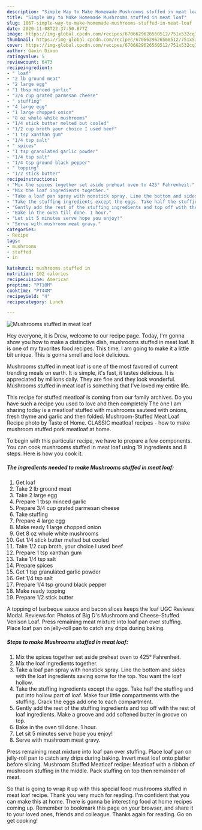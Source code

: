 ```yaml
---
description: "Simple Way to Make Homemade Mushrooms stuffed in meat loaf"
title: "Simple Way to Make Homemade Mushrooms stuffed in meat loaf"
slug: 1867-simple-way-to-make-homemade-mushrooms-stuffed-in-meat-loaf
date: 2020-11-08T22:37:50.877Z
image: https://img-global.cpcdn.com/recipes/6706629626560512/751x532cq70/mushrooms-stuffed-in-meat-loaf-recipe-main-photo.jpg
thumbnail: https://img-global.cpcdn.com/recipes/6706629626560512/751x532cq70/mushrooms-stuffed-in-meat-loaf-recipe-main-photo.jpg
cover: https://img-global.cpcdn.com/recipes/6706629626560512/751x532cq70/mushrooms-stuffed-in-meat-loaf-recipe-main-photo.jpg
author: Gavin Dixon
ratingvalue: 5
reviewcount: 6473
recipeingredient:
- " loaf"
- "2 lb ground meat"
- "2 large egg"
- "1 tbsp minced garlic"
- "3/4 cup grated parmesan cheese"
- " stuffing"
- "4 large egg"
- "1 large chopped onion"
- "8 oz whole white mushrooms"
- "1/4 stick butter melted but cooled"
- "1/2 cup broth your choice I used beef"
- "1 tsp xanthan gum"
- "1/4 tsp salt"
- " spices"
- "1 tsp granulated garlic powder"
- "1/4 tsp salt"
- "1/4 tsp ground black pepper"
- " topping"
- "1/2 stick butter"
recipeinstructions:
- "Mix the spices together set aside preheat oven to 425° Fahrenheit."
- "Mix the loaf ingredients together."
- "Take a loaf pan spray with nonstick spray. Line the bottom and sides with the loaf ingredients saving some for the top. You want the loaf hollow."
- "Take the stuffing ingredients except the eggs. Take half the stuffing and put into hollow part of loaf. Make four little compartments with the stuffing. Crack the eggs add one to each compartment."
- "Gently add the rest of the stuffing ingredients and top off with the rest of loaf ingredients.  Make a groove and add softened butter in groove on top."
- "Bake in the oven till done. 1 hour."
- "Let sit 5 minutes serve hope you enjoy!"
- "Serve with mushroom meat gravy."
categories:
- Recipe
tags:
- mushrooms
- stuffed
- in

katakunci: mushrooms stuffed in 
nutrition: 102 calories
recipecuisine: American
preptime: "PT10M"
cooktime: "PT44M"
recipeyield: "4"
recipecategory: Lunch

---
```



![Mushrooms stuffed in meat loaf](https://img-global.cpcdn.com/recipes/6706629626560512/751x532cq70/mushrooms-stuffed-in-meat-loaf-recipe-main-photo.jpg)

Hey everyone, it is Drew, welcome to our recipe page. Today, I'm gonna show you how to make a distinctive dish, mushrooms stuffed in meat loaf. It is one of my favorites food recipes. This time, I am going to make it a little bit unique. This is gonna smell and look delicious.

Mushrooms stuffed in meat loaf is one of the most favored of current trending meals on earth. It is simple, it's fast, it tastes delicious. It is appreciated by millions daily. They are fine and they look wonderful. Mushrooms stuffed in meat loaf is something that I've loved my entire life.

This recipe for stuffed meatloaf is coming from our family archives. Do you have such a recipe you used to love and then completely The one I am sharing today is a meatloaf stuffed with mushrooms sauteed with onions, fresh thyme and garlic and then folded. Mushroom-Stuffed Meat Loaf Recipe photo by Taste of Home. CLASSIC meatloaf recipes - how to make mushroom stuffed pork meatloaf at home.


To begin with this particular recipe, we have to prepare a few components. You can cook mushrooms stuffed in meat loaf using 19 ingredients and 8 steps. Here is how you cook it.

<!--inarticleads1-->

##### The ingredients needed to make Mushrooms stuffed in meat loaf:

1. Get  loaf
1. Take 2 lb ground meat
1. Take 2 large egg
1. Prepare 1 tbsp minced garlic
1. Prepare 3/4 cup grated parmesan cheese
1. Take  stuffing
1. Prepare 4 large egg
1. Make ready 1 large chopped onion
1. Get 8 oz whole white mushrooms
1. Get 1/4 stick butter melted but cooled
1. Take 1/2 cup broth, your choice I used beef
1. Prepare 1 tsp xanthan gum
1. Take 1/4 tsp salt
1. Prepare  spices
1. Get 1 tsp granulated garlic powder
1. Get 1/4 tsp salt
1. Prepare 1/4 tsp ground black pepper
1. Make ready  topping
1. Prepare 1/2 stick butter


A topping of barbeque sauce and bacon slices keeps the loaf UGC Reviews Modal. Reviews for: Photos of Big D&#39;s Mushroom and Cheese-Stuffed Venison Loaf. Press remaining meat mixture into loaf pan over stuffing. Place loaf pan on jelly-roll pan to catch any drips during baking. 

<!--inarticleads2-->

##### Steps to make Mushrooms stuffed in meat loaf:

1. Mix the spices together set aside preheat oven to 425° Fahrenheit.
1. Mix the loaf ingredients together.
1. Take a loaf pan spray with nonstick spray. Line the bottom and sides with the loaf ingredients saving some for the top. You want the loaf hollow.
1. Take the stuffing ingredients except the eggs. Take half the stuffing and put into hollow part of loaf. Make four little compartments with the stuffing. Crack the eggs add one to each compartment.
1. Gently add the rest of the stuffing ingredients and top off with the rest of loaf ingredients.  Make a groove and add softened butter in groove on top.
1. Bake in the oven till done. 1 hour.
1. Let sit 5 minutes serve hope you enjoy!
1. Serve with mushroom meat gravy.


Press remaining meat mixture into loaf pan over stuffing. Place loaf pan on jelly-roll pan to catch any drips during baking. Invert meat loaf onto platter before slicing. Mushroom Stuffed Meatloaf recipe: Meatloaf with a ribbon of mushroom stuffing in the middle. Pack stuffing on top then remainder of meat. 

So that is going to wrap it up with this special food mushrooms stuffed in meat loaf recipe. Thank you very much for reading. I'm confident that you can make this at home. There is gonna be interesting food at home recipes coming up. Remember to bookmark this page on your browser, and share it to your loved ones, friends and colleague. Thanks again for reading. Go on get cooking!
